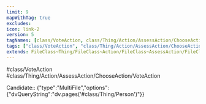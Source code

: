 ```yaml
---
limit: 9
mapWithTag: true
excludes:
icon: link-2
version: 5
tagNames: [class/VoteAction, class/Thing/Action/AssessAction/ChooseAction/VoteAction, schema-org/VoteAction]
tags: ["class/VoteAction", "class/Thing/Action/AssessAction/ChooseAction/VoteAction"]
extends: FileClass~Thing/FileClass~Action/FileClass~AssessAction/FileClass~ChooseAction
---
```


#class/VoteAction
#class/Thing/Action/AssessAction/ChooseAction/VoteAction

Candidate:: {"type":"MultiFile","options":{"dvQueryString":"dv.pages('#class/Thing/Person')"}}

